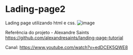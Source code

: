 # Lading-page2
Lading page utilizando html e css.
![image](https://user-images.githubusercontent.com/53456180/173413860-6013ff96-4f0c-4b00-836d-ed206e2b2ca8.png)

Referência do projeto - Alexandre Saints 
https://github.com/alexandresaints/landing-page-tutorial

Canal:
https://www.youtube.com/watch?v=edDCEK5QWE8
